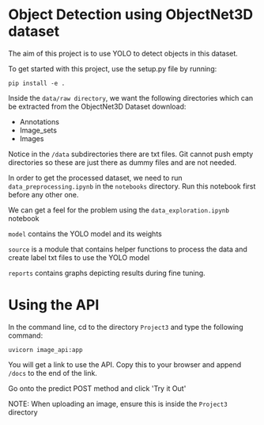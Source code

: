 
# Object Detection using ObjectNet3D dataset

The aim of this project is to use YOLO to detect objects in this dataset. 

To get started with this project, use the setup.py file by running:

```
pip install -e .
```

Inside the ```data/raw directory```, we want the following directories which can be extracted from the ObjectNet3D Dataset download:
 - Annotations
 - Image_sets
 - Images

Notice in the ```/data``` subdirectories there are txt files. Git cannot push empty directories so these are just there
as dummy files and are not needed.

In order to get the processed dataset, we need to run ```data_preprocessing.ipynb``` in the ```notebooks``` directory.
Run this notebook first before any other one.

We can get a feel for the problem using the ```data_exploration.ipynb``` notebook

```model``` contains the YOLO model and its weights

```source``` is a module that contains helper functions to process the data and create label txt files to use the YOLO model

```reports``` contains graphs depicting results during fine tuning.

# Using the API 

In the command line, cd to the directory ```Project3``` and type the following command:

```
uvicorn image_api:app
```
You will get a link to use the API. Copy this to your browser and append ```/docs``` to the end of the link.

Go onto the predict POST method and click 'Try it Out'

NOTE: When uploading an image, ensure this is inside the ```Project3``` directory
